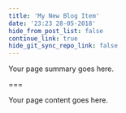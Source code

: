 ```yaml
---
title: 'My New Blog Item'
date: '23:23 28-05-2018'
hide_from_post_list: false
continue_link: true
hide_git_sync_repo_link: false
---
```


Your page summary goes here.

===

Your page content goes here.